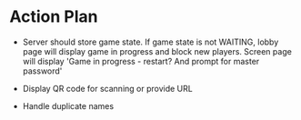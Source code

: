 # Action Plan

- Server should store game state. If game state is not WAITING, lobby page will display game in progress and block new players. Screen page will display 'Game in progress - restart? And prompt for master password'
- Display QR code for scanning or provide URL

- Handle duplicate names
